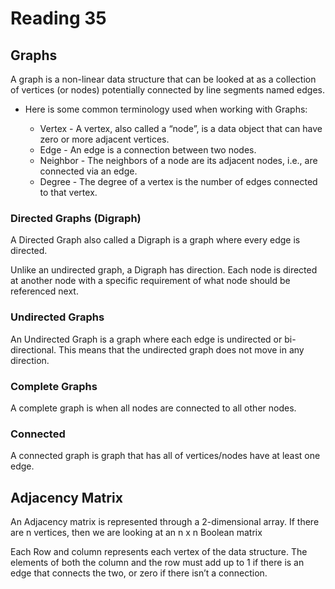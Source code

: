 # Reading 35

## Graphs

A graph is a non-linear data structure that can be looked at as a collection of vertices (or nodes) potentially connected by line segments named edges.

- Here is some common terminology used when working with Graphs:

  - Vertex - A vertex, also called a “node”, is a data object that can have zero or more adjacent vertices.
  - Edge - An edge is a connection between two nodes.
  - Neighbor - The neighbors of a node are its adjacent nodes, i.e., are connected via an edge.
  - Degree - The degree of a vertex is the number of edges connected to that vertex.

### Directed Graphs (Digraph)

A Directed Graph also called a Digraph is a graph where every edge is directed.

Unlike an undirected graph, a Digraph has direction. Each node is directed at another node with a specific requirement of what node should be referenced next.

### Undirected Graphs

An Undirected Graph is a graph where each edge is undirected or bi-directional. This means that the undirected graph does not move in any direction.

### Complete Graphs

A complete graph is when all nodes are connected to all other nodes.

### Connected

A connected graph is graph that has all of vertices/nodes have at least one edge.

## Adjacency Matrix

An Adjacency matrix is represented through a 2-dimensional array. If there are n vertices, then we are looking at an n x n Boolean matrix

Each Row and column represents each vertex of the data structure. The elements of both the column and the row must add up to 1 if there is an edge that connects the two, or zero if there isn’t a connection.

